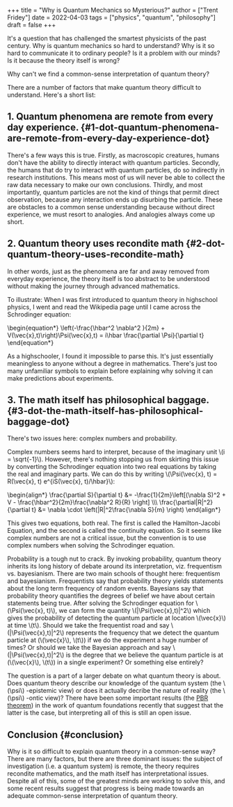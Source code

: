 +++
title = "Why is Quantum Mechanics so Mysterious?"
author = ["Trent Fridey"]
date = 2022-04-03
tags = ["physics", "quantum", "philosophy"]
draft = false
+++

It's a question that has challenged the smartest physicists of the past century. Why is quantum mechanics so hard to understand? Why is it so hard to communicate it to ordinary people? Is it a problem with our minds? Is it because the theory itself is wrong?

Why can't we find a common-sense interpretation of quantum theory?

There are a number of factors that make quantum theory difficult to understand. Here's a short list:


## 1. Quantum phenomena are remote from every day experience. {#1-dot-quantum-phenomena-are-remote-from-every-day-experience-dot}

There's a few ways this is true. Firstly, as macroscopic creatures, humans don't have the ability to directly interact with quantum particles. Secondly, the humans that do try to interact with quantum particles, do so indirectly in research institutions. This means most of us will never be able to collect the raw data necessary to make our own conclusions. Thirdly, and most importantly, quantum particles are not the kind of things that permit direct observation, because any interaction ends up disurbing the particle.
These are obstacles to a common sense understanding because without direct experience, we must resort to analogies. And analogies always come up short.


## 2. Quantum theory uses recondite math {#2-dot-quantum-theory-uses-recondite-math}

In other words, just as the phenomena are far and away removed from everyday experience, the theory itself is too abstract to be understood without making the journey through advanced mathematics.

To illustrate: When I was first introduced to quantum theory in highschool physics, I went and read the Wikipedia page until I came across the Schrodinger equation:

\begin{equation\*}
\left(-\frac{\hbar^2 \nabla^2 }{2m} + V(\vec{x},t)\right)\Psi(\vec{x},t) = i\hbar \frac{\partial \Psi}{\partial t}
\end{equation\*}

As a highschooler, I found it impossible to parse this. It's just essentially meaningless to anyone without a degree in mathematics. There's just too many unfamiliar symbols to explain before explaining why solving it can make predictions about experiments.


## 3. The math itself has philosophical baggage. {#3-dot-the-math-itself-has-philosophical-baggage-dot}

There's two issues here: complex numbers and probability.

Complex numbers seems hard to interpret, because of the imaginary unit \\(i  = \sqrt{-1}\\). However, there's nothing stopping us from skirting this issue by converting the Schrodinger equation into two real equations by taking the real and imaginary parts.
We can do this by writing \\(\Psi(\vec{x}, t) = R(\vec{x}, t) e^{iS(\vec{x}, t)/\hbar}\\):

\begin{align\*}
 \frac{\partial S}{\partial t} &= -\frac{1}{2m}\left[(\nabla S)^2 + V - \frac{\hbar^2}{2m}\frac{\nabla^2 R}{R} \right] \\\\\\
\frac{\partial|R|^2}{\partial t} &= \nabla \cdot \left(|R|^2\frac{\nabla S}{m} \right)
\end{align\*}

This gives two equations, both real. The first is called the Hamilton-Jacobi Equation, and the second is called the continuity equation. So it seems like complex numbers are not a critical issue, but the convention is to use complex numbers when solving the Schrodinger equation.

Probability is a tough nut to crack.
By invoking probability, quantum theory inherits its long history of debate around its interpretation, viz. frequentism vs. bayesianism.
There are two main schools of thought here: frequentism and bayesianism.
Frequentists say that probability theory yields statements about the long term frequency of random events.
Bayesians say that probability theory quantifies the degrees of belief we have about certain statements being true.
After solving the Schrodinger equation for \\(\Psi(\vec{x}, t)\\), we can form the quantity \\(|\Psi(\vec{x},t)|^2\\) which gives the probability of detecting the quantum particle at location \\(\vec{x}\\) at time \\(t\\).
Should we take the frequentist road and say \\(|\Psi(\vec{x},t)|^2\\) represents the frequency that we detect the quantum particle at (\\(\vec{x}\\), \\(t\\)) if we do the experiment a huge number of times?
Or should we take the Bayesian approach and say \\(|\Psi(\vec{x},t)|^2\\) is the degree that we believe the quantum particle is at (\\(\vec{x}\\), \\(t\\)) in a single experiment?
Or something else entirely?

The question is a part of a larger debate on what quantum theory is about. Does quantum theory describe our knowledge of the quantum system (the \\(\psi\\) -epistemic view) or does it actually decribe the nature of reality (the \\(\psi\\) -ontic view)? There have been some important results (the [PBR theorem](https://en.wikipedia.org/wiki/PBR%5Ftheorem)) in the work of quantum foundations recently that suggest that the latter is the case, but interpreting all of this is still an open issue.


## Conclusion {#conclusion}

   Why is it so difficult to explain quantum theory in a common-sense way? There are many factors, but there are three dominant issues: the subject of investigation (i.e. a quantum system) is remote, the theory requires recondite mathematics, and the math itself has interpretational issues.
Despite all of this, some of the greatest minds are working to solve this, and some recent results suggest that progress is being made towards an adequate common-sense interpretation of quantum theory.
